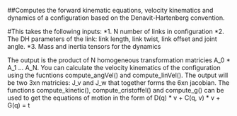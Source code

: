 ##Computes the forward kinematic equations, velocity kinematics and dynamics of a configuration based on the Denavit-Hartenberg convention.

#This takes the following inputs:
    *1. N number of links in configuration
    *2. The DH parameters of the link: link length, link twist, link offset and joint angle.
    *3. Mass and inertia tensors for the dynamics

The output is the product of N homogeneous transformation matricies A_0 * A_1 ... A_N.
You can calculate the velocity kinematics of the configuration using the fucntions compute_angVel() and compute_linVel().
The output will be two 3xn matricies: J_v and J_w that together forms the 6xn jacobian.
The functions compute_kinetic(), compute_cristoffel() and compute_g() can be used to get the equations of motion in the form of D(q) * v + C(q, v) * v + G(q) = t




